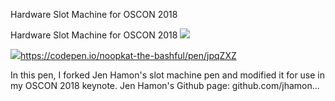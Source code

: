 Hardware Slot Machine for OSCON 2018

Hardware Slot Machine for OSCON 2018
![](../_resources/d4e581f8244ebfb737ed5b89f11db5eb.png)

![](../_resources/a5cf05643e2e512d925349a4309677df.png)https://codepen.io/noopkat-the-bashful/pen/jpqZXZ

In this pen, I forked Jen Hamon's slot machine pen and modified it for use in my OSCON 2018 keynote. Jen Hamon's Github page: github.com/jhamon...